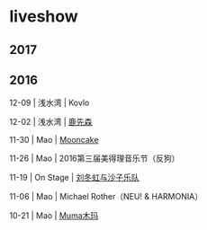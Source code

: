 # liveshow

## 2017

## 2016

12-09 | 浅水湾 | Kovlo

12-02 | 浅水湾 | [鹿先森](http://mp.weixin.qq.com/s/EN399mlYsDiApqrjxdEfPw)

11-30 | Mao | [Mooncake](http://mp.weixin.qq.com/s/_w3732saQQ5ENZvTk7fJaQ)

11-26 | Mao | 2016第三届美得理音乐节（反狗）

11-19 | On Stage | [刘冬虹与沙子乐队](http://mp.weixin.qq.com/s/K5KPZXh1njDhin6UvASAeQ)

11-06 | Mao | Michael Rother（NEU! & HARMONIA）

10-21 | Mao | [Muma木玛](http://mp.weixin.qq.com/s/2EtRpBFLTtowUiPC1Q89wQ)


